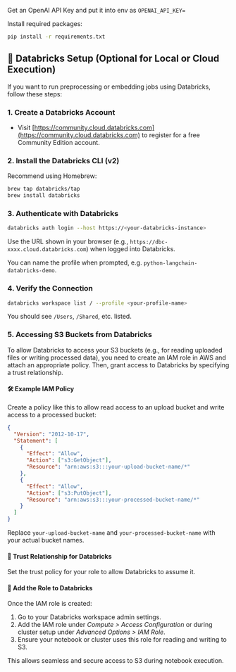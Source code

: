 Get an OpenAI API Key and put it into env as
`OPENAI_API_KEY=`

Install required packages:

```bash
pip install -r requirements.txt
```

## 🧱 Databricks Setup (Optional for Local or Cloud Execution)

If you want to run preprocessing or embedding jobs using Databricks, follow these steps:

### 1. Create a Databricks Account
- Visit [https://community.cloud.databricks.com](https://community.cloud.databricks.com) to register for a free Community Edition account.

### 2. Install the Databricks CLI (v2)
Recommend using Homebrew:

```bash
brew tap databricks/tap
brew install databricks
```

### 3. Authenticate with Databricks

```bash
databricks auth login --host https://<your-databricks-instance>
```

Use the URL shown in your browser (e.g., `https://dbc-xxxx.cloud.databricks.com`) when logged into Databricks.

You can name the profile when prompted, e.g. `python-langchain-databricks-demo`.

### 4. Verify the Connection

```bash
databricks workspace list / --profile <your-profile-name>
```


You should see `/Users`, `/Shared`, etc. listed.

### 5. Accessing S3 Buckets from Databricks

To allow Databricks to access your S3 buckets (e.g., for reading uploaded files or writing processed data), you need to create an IAM role in AWS and attach an appropriate policy. Then, grant access to Databricks by specifying a trust relationship.

#### 🛠 Example IAM Policy

Create a policy like this to allow read access to an upload bucket and write access to a processed bucket:

```json
{
  "Version": "2012-10-17",
  "Statement": [
    {
      "Effect": "Allow",
      "Action": ["s3:GetObject"],
      "Resource": "arn:aws:s3:::your-upload-bucket-name/*"
    },
    {
      "Effect": "Allow",
      "Action": ["s3:PutObject"],
      "Resource": "arn:aws:s3:::your-processed-bucket-name/*"
    }
  ]
}
```

Replace `your-upload-bucket-name` and `your-processed-bucket-name` with your actual bucket names.

#### 🔑 Trust Relationship for Databricks

Set the trust policy for your role to allow Databricks to assume it.

#### 🔗 Add the Role to Databricks

Once the IAM role is created:

1. Go to your Databricks workspace admin settings.
2. Add the IAM role under *Compute > Access Configuration* or during cluster setup under *Advanced Options > IAM Role*.
3. Ensure your notebook or cluster uses this role for reading and writing to S3.

This allows seamless and secure access to S3 during notebook execution.
